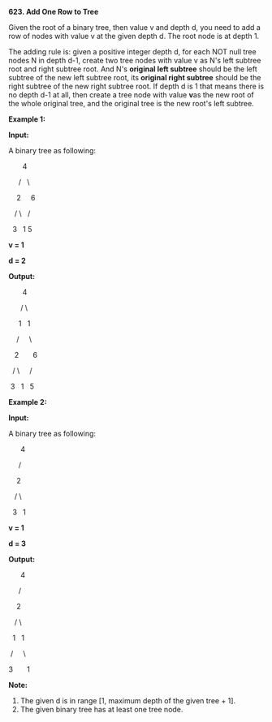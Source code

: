 **623. Add One Row to Tree**

Given the root of a binary tree, then value v and depth d, you need to add a row of nodes with value v at the given depth d. The root node is at depth 1.

The adding rule is: given a positive integer depth d, for each NOT null tree nodes N in depth d-1, create two tree nodes with value v as N's left subtree root and right subtree root. And N's **original left subtree** should be the left subtree of the new left subtree root, its **original right subtree** should be the right subtree of the new right subtree root. If depth d is 1 that means there is no depth d-1 at all, then create a tree node with value **v**as the new root of the whole original tree, and the original tree is the new root's left subtree.

**Example 1:**

**Input:** 

A binary tree as following:

       4

     /   \

    2     6

   / \   / 

  3   1 5   

**v = 1**

**d = 2**

**Output:** 

       4

      / \

     1   1

    /     \

   2       6

  / \     / 

 3   1   5   

**Example 2:**

**Input:** 

A binary tree as following:

      4

     /   

    2    

   / \   

  3   1    

**v = 1**

**d = 3**

**Output:** 

      4

     /   

    2

   / \    

  1   1

 /     \  

3       1

**Note:**

1. The given d is in range [1, maximum depth of the given tree + 1].
2. The given binary tree has at least one tree node.
